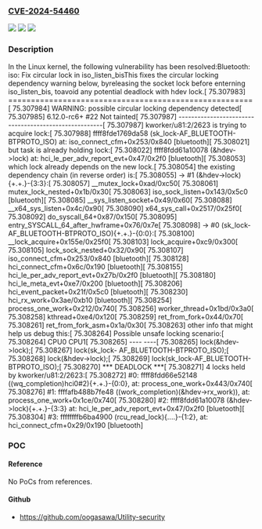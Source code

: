 ### [CVE-2024-54460](https://cve.mitre.org/cgi-bin/cvename.cgi?name=CVE-2024-54460)
![](https://img.shields.io/static/v1?label=Product&message=Linux&color=blue)
![](https://img.shields.io/static/v1?label=Version&message=02171da6e86a73e1b343b36722f5d9d5c04b3539%3C%20c541d7b5e17987ed330798b07d4ad508859c1c93%20&color=brighgreen)
![](https://img.shields.io/static/v1?label=Vulnerability&message=n%2Fa&color=brighgreen)

### Description

In the Linux kernel, the following vulnerability has been resolved:Bluetooth: iso: Fix circular lock in iso_listen_bisThis fixes the circular locking dependency warning below, byreleasing the socket lock before enterning iso_listen_bis, toavoid any potential deadlock with hdev lock.[   75.307983] ======================================================[   75.307984] WARNING: possible circular locking dependency detected[   75.307985] 6.12.0-rc6+ #22 Not tainted[   75.307987] ------------------------------------------------------[   75.307987] kworker/u81:2/2623 is trying to acquire lock:[   75.307988] ffff8fde1769da58 (sk_lock-AF_BLUETOOTH-BTPROTO_ISO)               at: iso_connect_cfm+0x253/0x840 [bluetooth][   75.308021]               but task is already holding lock:[   75.308022] ffff8fdd61a10078 (&hdev->lock)               at: hci_le_per_adv_report_evt+0x47/0x2f0 [bluetooth][   75.308053]               which lock already depends on the new lock.[   75.308054]               the existing dependency chain (in reverse order) is:[   75.308055]               -> #1 (&hdev->lock){+.+.}-{3:3}:[   75.308057]        __mutex_lock+0xad/0xc50[   75.308061]        mutex_lock_nested+0x1b/0x30[   75.308063]        iso_sock_listen+0x143/0x5c0 [bluetooth][   75.308085]        __sys_listen_socket+0x49/0x60[   75.308088]        __x64_sys_listen+0x4c/0x90[   75.308090]        x64_sys_call+0x2517/0x25f0[   75.308092]        do_syscall_64+0x87/0x150[   75.308095]        entry_SYSCALL_64_after_hwframe+0x76/0x7e[   75.308098]               -> #0 (sk_lock-AF_BLUETOOTH-BTPROTO_ISO){+.+.}-{0:0}:[   75.308100]        __lock_acquire+0x155e/0x25f0[   75.308103]        lock_acquire+0xc9/0x300[   75.308105]        lock_sock_nested+0x32/0x90[   75.308107]        iso_connect_cfm+0x253/0x840 [bluetooth][   75.308128]        hci_connect_cfm+0x6c/0x190 [bluetooth][   75.308155]        hci_le_per_adv_report_evt+0x27b/0x2f0 [bluetooth][   75.308180]        hci_le_meta_evt+0xe7/0x200 [bluetooth][   75.308206]        hci_event_packet+0x21f/0x5c0 [bluetooth][   75.308230]        hci_rx_work+0x3ae/0xb10 [bluetooth][   75.308254]        process_one_work+0x212/0x740[   75.308256]        worker_thread+0x1bd/0x3a0[   75.308258]        kthread+0xe4/0x120[   75.308259]        ret_from_fork+0x44/0x70[   75.308261]        ret_from_fork_asm+0x1a/0x30[   75.308263]               other info that might help us debug this:[   75.308264]  Possible unsafe locking scenario:[   75.308264]        CPU0                CPU1[   75.308265]        ----                ----[   75.308265]   lock(&hdev->lock);[   75.308267]                            lock(sk_lock-                                                AF_BLUETOOTH-BTPROTO_ISO);[   75.308268]                            lock(&hdev->lock);[   75.308269]   lock(sk_lock-AF_BLUETOOTH-BTPROTO_ISO);[   75.308270]                *** DEADLOCK ***[   75.308271] 4 locks held by kworker/u81:2/2623:[   75.308272]  #0: ffff8fdd66e52148 ((wq_completion)hci0#2){+.+.}-{0:0},                at: process_one_work+0x443/0x740[   75.308276]  #1: ffffafb488b7fe48 ((work_completion)(&hdev->rx_work)),                at: process_one_work+0x1ce/0x740[   75.308280]  #2: ffff8fdd61a10078 (&hdev->lock){+.+.}-{3:3}                at: hci_le_per_adv_report_evt+0x47/0x2f0 [bluetooth][   75.308304]  #3: ffffffffb6ba4900 (rcu_read_lock){....}-{1:2},                at: hci_connect_cfm+0x29/0x190 [bluetooth]

### POC

#### Reference
No PoCs from references.

#### Github
- https://github.com/oogasawa/Utility-security

